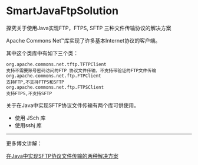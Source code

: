 # SmartJavaFtpSolution
探究关于使用Java实现FTP，FTPS, SFTP 三种文件传输协议的解决方案

Apache Commons Net™库实现了许多基本Internet协议的客户端。

其中这个类库中有如下三个类：
```
org.apache.commons.net.tftp.TFTPClient
支持不需要账号密码访问的FTP 协议文件传输，不支持带验证的FTP文件传输
org.apache.commons.net.ftp.FTPClient
支持FTP,不支持FTPS和SFTP
org.apache.commons.net.ftp.FTPSClient
支持FTPS,不支持SFTP
```
关于在Java中实现SFTP协议文件传输有两个库可供使用。

- 使用 JSch 库
- 使用sshj 库

---

更多博文讲解：

[在Java中实现SFTP协议文件传输的两种解决方案](https://xingyun.blog.csdn.net/article/details/104277386)
